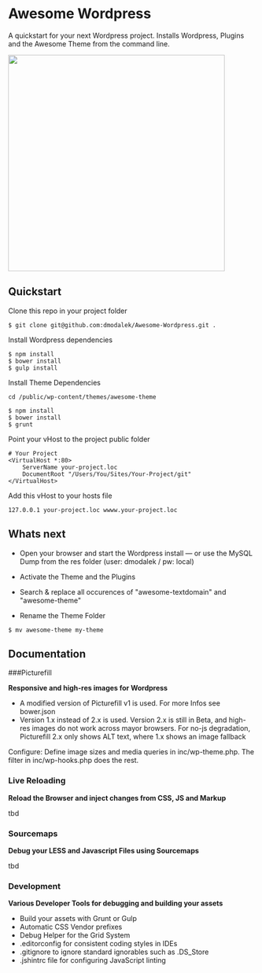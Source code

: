 # Awesome Wordpress

A quickstart for your next Wordpress project. Installs Wordpress, Plugins and the Awesome Theme from the command line.

<img src="https://raw.github.com/dmodalek/awesome-wordpress/master/public/wp-content/themes/awesome-theme/screenshot.png" width="440">

## Quickstart

Clone this repo in your project folder
 
```
$ git clone git@github.com:dmodalek/Awesome-Wordpress.git .
```

Install Wordpress dependencies

```
$ npm install
$ bower install
$ gulp install
```

Install Theme Dependencies

```
cd /public/wp-content/themes/awesome-theme

$ npm install
$ bower install
$ grunt
```

Point your vHost to the project public folder

```
# Your Project
<VirtualHost *:80>
    ServerName your-project.loc
    DocumentRoot "/Users/You/Sites/Your-Project/git"
</VirtualHost>
```

Add this vHost to your hosts file

```
127.0.0.1 your-project.loc wwww.your-project.loc
```


## Whats next

* Open your browser and start the Wordpress install
 — or use the MySQL Dump from the res folder (user: dmodalek / pw: local)

* Activate the Theme and the Plugins

* Search & replace all occurences of "awesome-textdomain" and "awesome-theme"

* Rename the Theme Folder 

```
$ mv awesome-theme my-theme
```


## Documentation

###Picturefill

**Responsive and high-res images for Wordpress**

- A modified version of Picturefill v1 is used. For more Infos see bower.json
- Version 1.x instead of 2.x is used. Version 2.x is still in Beta, 
and high-res images do not work across mayor browsers. For no-js degradation, Picturefill 2.x only shows ALT text, where 1.x shows an image fallback

Configure: Define image sizes and media queries in inc/wp-theme.php. The filter in inc/wp-hooks.php does the rest.


### Live Reloading

**Reload the Browser and inject changes from CSS, JS and Markup**

tbd

### Sourcemaps

**Debug your LESS and Javascript Files using Sourcemaps**

tbd

 
### Development

**Various Developer Tools for debugging and building your assets**

* Build your assets with Grunt or Gulp
* Automatic CSS Vendor prefixes
* Debug Helper for the Grid System
* .editorconfig for consistent coding styles in IDEs
* .gitignore to ignore standard ignorables such as .DS_Store
* .jshintrc file for configuring JavaScript linting




